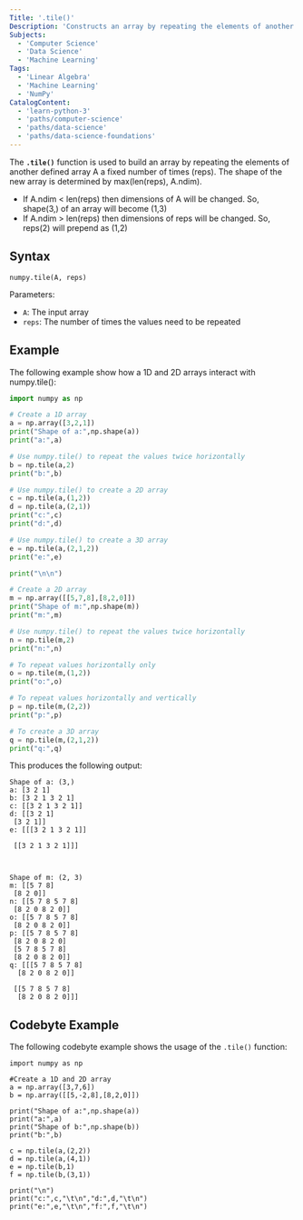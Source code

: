 ```yaml
---
Title: '.tile()'
Description: 'Constructs an array by repeating the elements of another array'
Subjects:
  - 'Computer Science'
  - 'Data Science'
  - 'Machine Learning'
Tags:
  - 'Linear Algebra'
  - 'Machine Learning'
  - 'NumPy'
CatalogContent:
  - 'learn-python-3'
  - 'paths/computer-science'
  - 'paths/data-science'
  - 'paths/data-science-foundations'
---
```


The **`.tile()`** function is used to build an array by repeating the elements of another defined array A a fixed number of times (reps). The shape of the new array is determined by max(len(reps), A.ndim).

- If A.ndim < len(reps) then dimensions of A will be changed. So, shape(3,) of an array will become (1,3)
- If A.ndim > len(reps) then dimensions of reps will be changed. So, reps(2) will prepend as (1,2)

## Syntax

```pseudo
numpy.tile(A, reps)
```

Parameters:

- `A`: The input array
- `reps`: The number of times the values need to be repeated

## Example

The following example show how a 1D and 2D arrays interact with numpy.tile():

```py
import numpy as np

# Create a 1D array
a = np.array([3,2,1])
print("Shape of a:",np.shape(a))
print("a:",a)

# Use numpy.tile() to repeat the values twice horizontally
b = np.tile(a,2)
print("b:",b)

# Use numpy.tile() to create a 2D array
c = np.tile(a,(1,2))
d = np.tile(a,(2,1))
print("c:",c)
print("d:",d)

# Use numpy.tile() to create a 3D array
e = np.tile(a,(2,1,2))
print("e:",e)

print("\n\n")

# Create a 2D array
m = np.array([[5,7,8],[8,2,0]])
print("Shape of m:",np.shape(m))
print("m:",m)

# Use numpy.tile() to repeat the values twice horizontally
n = np.tile(m,2)
print("n:",n)

# To repeat values horizontally only
o = np.tile(m,(1,2))
print("o:",o)

# To repeat values horizontally and vertically
p = np.tile(m,(2,2))
print("p:",p)

# To create a 3D array
q = np.tile(m,(2,1,2))
print("q:",q)
```

This produces the following output:

```shell
Shape of a: (3,)
a: [3 2 1]
b: [3 2 1 3 2 1]
c: [[3 2 1 3 2 1]]
d: [[3 2 1]
 [3 2 1]]
e: [[[3 2 1 3 2 1]]

 [[3 2 1 3 2 1]]]



Shape of m: (2, 3)
m: [[5 7 8]
 [8 2 0]]
n: [[5 7 8 5 7 8]
 [8 2 0 8 2 0]]
o: [[5 7 8 5 7 8]
 [8 2 0 8 2 0]]
p: [[5 7 8 5 7 8]
 [8 2 0 8 2 0]
 [5 7 8 5 7 8]
 [8 2 0 8 2 0]]
q: [[[5 7 8 5 7 8]
  [8 2 0 8 2 0]]

 [[5 7 8 5 7 8]
  [8 2 0 8 2 0]]]
```

## Codebyte Example

The following codebyte example shows the usage of the `.tile()` function:

```codebyte\python
import numpy as np

#Create a 1D and 2D array
a = np.array([3,7,6])
b = np.array([[5,-2,8],[8,2,0]])

print("Shape of a:",np.shape(a))
print("a:",a)
print("Shape of b:",np.shape(b))
print("b:",b)

c = np.tile(a,(2,2))
d = np.tile(a,(4,1))
e = np.tile(b,1)
f = np.tile(b,(3,1))

print("\n")
print("c:",c,"\t\n","d:",d,"\t\n")
print("e:",e,"\t\n","f:",f,"\t\n")
```
